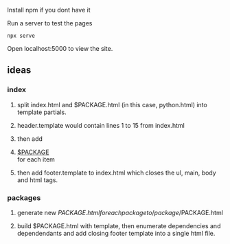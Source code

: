 Install npm if you dont have it

Run a server to test the pages

    npx serve
    
Open localhost:5000 to view the site.


## ideas

### index

1. split index.html and $PACKAGE.html (in this case, python.html) into template partials.

2. header.template would contain lines 1 to 15 from index.html

3. then add <li><a href="$PACKAGE">$PACKAGE</a></li> for each item

4. then add footer.template to index.html which closes the ul, main, body and html tags.

### packages

1. generate new $PACKAGE.html for each package to /package/$PACKAGE.html

2. build $PACKAGE.html with template, then enumerate dependencies and dependendants and add closing footer template into a single html file.
